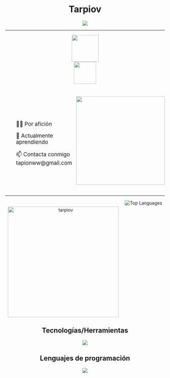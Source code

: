 <div align="center">

<h1 align="center" styles="margin-bottom:0px;padding-bottom:0px;"><strong>Tarpiov</strong></h1>

<div class="tenor-gif-embed" data-postid="4580555357874190661" data-share-method="host" data-aspect-ratio="1.76596" data-width="100%"><a href="https://tenor.com/view/l-l-death-note-l-stare-death-note-stare-death-note-gif-4580555357874190661"/>

[![](https://visitcount.itsvg.in/api?id=tarpiov&label=Profile%20Views&color=12&icon=5&pretty=false)](https://visitcount.itsvg.in)

---
 





<p align="center">
	<a href="https://instagram.com/tarpiov">
		<img src="https://img.shields.io/badge/Instagram-E4405F?style=for-the-badge&logo=instagram&logoColor=white" width=85/><br>
	<a href="https://github.com/tarpiov">
		<img src="https://img.shields.io/badge/GitHub-100000?style=for-the-badge&logo=github&logoColor=white" width=70>
	</a>
	
<br>
<div style="display: flex; align-items: center;text-align:left; font-size: 17px; padding-top: 25px;">
  <div style="padding-left: 34px;">
    <p>👨‍💻 Por afición</p>
    <p>🌱 Actualmente aprendiendo</p>
    <p>📫 Contacta conmigo tapionww@gmail.com</p>
  </div>
  <img src="https://i.giphy.com/media/v1.Y2lkPTc5MGI3NjExNTRsYmYwOHYzbm1zdmY2OWlicm81c25jNGNienc5MnBpeWowMW1scSZlcD12MV9pbnRlcm5hbF9naWZfYnlfaWQmY3Q9cw/VvoYXi1SfFplFXfEEG/giphy.gif" width="280" style="margin-left: auto;margin-bottom:20px;">
</div>

---
	

<div style="display: flex; justify-content: center;">
  <img src="https://github-readme-stats.vercel.app/api?username=tarpiov&show_icons=true&locale=en&theme=material-palenight" alt="tarpiov" width="350" style="margin-right: 20px; margin-top: 20px;" />
  <img src="https://github-readme-stats.vercel.app/api/top-langs/?username=tarpiov&layout=compact&theme=dracula" alt="Top Languages" />
</div>



## Tecnologías/Herramientas




<p align="center">
  <a href="https://skillicons.dev">
    <img src="https://skillicons.dev/icons?i=github,git,docker,vscode,flask" />
  </a>
</p>

## Lenguajes de programación

<p align="center">
  <a href="https://skillicons.dev">
    <img src="https://skillicons.dev/icons?i=bash,python,javascript&theme=dark" />
  </a>
</p>

</div>



</div>


